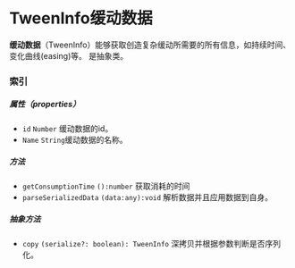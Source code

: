 # TweenInfo缓动数据

**缓动数据**（TweenInfo）能够获取创造复杂缓动所需要的所有信息，如持续时间、变化曲线(easing)等。
是抽象类。

### 索引

##### 属性（properties）

- `id` `Number` 缓动数据的id。
- `Name` `String`缓动数据的名称。


##### 方法

- `getConsumptionTime` `():number` 获取消耗的时间
- `parseSerializedData` `(data:any):void` 解析数据并且应用数据到自身。

##### 抽象方法

- `copy` `(serialize?: boolean): TweenInfo` 深拷贝并根据参数判断是否序列化。


